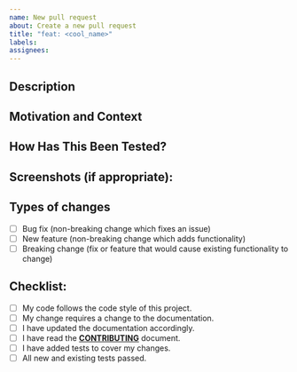 ```yaml
---
name: New pull request
about: Create a new pull request
title: "feat: <cool_name>"
labels:
assignees:
---
```


## Description
<!-- Describe your changes in detail -->

## Motivation and Context
<!-- Why is this change required? What problem does it solve? -->
<!-- If it fixes an open issue, please link the issue here. e.g fix #4242 -->

## How Has This Been Tested?
<!-- Please describe in detail how you tested your changes. -->
<!-- Include details of your testing environment, and the tests you ran to -->
<!-- see how your change affects other areas of the code, etc. -->

## Screenshots (if appropriate):

## Types of changes
<!-- What types of changes does your code introduce? Put an `x` in all the boxes that apply: -->
- [ ] Bug fix (non-breaking change which fixes an issue)
- [ ] New feature (non-breaking change which adds functionality)
- [ ] Breaking change (fix or feature that would cause existing functionality to change)

## Checklist:
<!-- Go over all the following points, and put an `x` in all the boxes that apply. -->
<!-- If you're unsure about any of these, don't hesitate to ask. We're here to help! -->
- [ ] My code follows the code style of this project.
- [ ] My change requires a change to the documentation.
- [ ] I have updated the documentation accordingly.
- [ ] I have read the **[CONTRIBUTING](https://github.com/berty/community/blob/master/CONTRIBUTING.md)** document.
- [ ] I have added tests to cover my changes.
- [ ] All new and existing tests passed.
